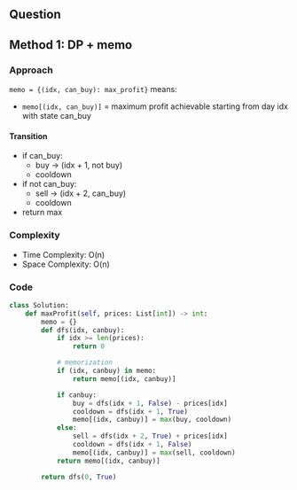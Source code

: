 ## Question


## Method 1: DP + memo

### Approach
`memo = {(idx, can_buy): max_profit}`  means:
- `memo[(idx, can_buy)]` = maximum profit achievable starting from day idx with state can_buy
#### Transition
- if can_buy:
	- buy -> (idx + 1, not buy)
	- cooldown
- if not can_buy:
	- sell -> (idx + 2, can_buy)
	- cooldown
- return max
### Complexity
- Time Complexity: O(n)
- Space Complexity: O(n)
### Code
```python
class Solution:
    def maxProfit(self, prices: List[int]) -> int:
        memo = {}
        def dfs(idx, canbuy):
            if idx >= len(prices):
                return 0

            # memorization
            if (idx, canbuy) in memo:
                return memo[(idx, canbuy)]

            if canbuy:
                buy = dfs(idx + 1, False) - prices[idx]
                cooldown = dfs(idx + 1, True)
                memo[(idx, canbuy)] = max(buy, cooldown)
            else:
                sell = dfs(idx + 2, True) + prices[idx]
                cooldown = dfs(idx + 1, False)
                memo[(idx, canbuy)] = max(sell, cooldown)
            return memo[(idx, canbuy)]

        return dfs(0, True)

```
